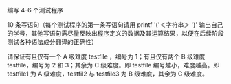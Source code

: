 编写 4-6 个测试程序

10 条写语句（每个测试程序的第一条写语句请用 printf '('＜字符串＞ ')'  输出自己的学号，其他写语句需尽量反映出程序定义的数据及其运算结果，以便在后续阶段测试各种语法成分翻译的正确性）

请保证有且仅有一个 A 级难度 testfile ，编号为 1；有且仅有两个 B 级难度 testfile，编号为 2 和 3；其余为 C 级难度。即 testfile 编号越小，难度越高。即 testfile1 为 A 级难度，testfil2 与 testfile3 为 B 级难度，其余为 C 级难度。

